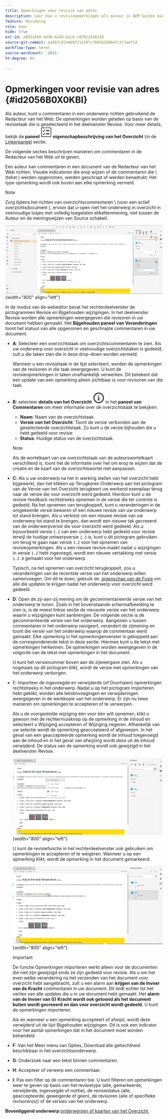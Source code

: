 ```yaml
---
title: Opmerkingen voor revisie van adres
description: Leer hoe u revisieopmerkingen als auteur in AEM Guides kunt behandelen. Ontdek hoe een auteur opmerkingen in een document kan bewerken, filteren, accepteren of afwijzen.
feature: Reviewing
role: User
hide: true
exl-id: a9551eb0-ad30-424d-b1c8-c079125d8118
source-git-commit: ea597cd14469f21e197c700542b9be7c373aef14
workflow-type: tm+mt
source-wordcount: '1031'
ht-degree: 0%

---
```


# Opmerkingen voor revisie van adres {#id2056B0X0KBI}


Als auteur, kunt u commentaren in een onderwerp richten gebruikend de Redacteur van het Web. De opmerkingen worden geladen op basis van de revisietaak die is geselecteerd in het deelvenster Revisie. Voor meer details, bekijk de **paneel ![](images/active-review-tasklist-icon.svg) eigenschapbeschrijving van het Overzicht** &lbrace;in de [&#x200B; Linkerpaneel &#x200B;](../user-guide/web-editor-features.md#id2051EA0M0HS) sectie.

De volgende secties beschrijven manieren om commentaren in de Redacteur van het Web uit te geven.

Een auteur kan commentaren in een document van de Redacteur van het Web richten. Visuele indicatoren die erop wijzen of de commentaren die \ (tekst \) werden opgenomen, werden geschrapt of werden benadrukt. Het type opmerking wordt ook boven aan elke opmerking vermeld.

>[!NOTE]
>
> Zorg tijdens het richten van overzichtscommentaren \ (voor een actief overzichtsdocument \), ervoor dat u-open niet het onderwerp in overzicht in veelvoudige lusjes met volledig toegelaten etikettenmening, niet tussen de Auteur en de meningswijzen van Source schakelt.

![](images/comments-page-web-editor_cs.png){width="800" align="left"}

In de modus van de webeditor bevat het rechterdeelvenster de pictogrammen Revisie en Bijgehouden wijzigingen. In het deelvenster Revisie worden alle opmerkingen weergegeven die revisoren in uw document hebben gemaakt. Het **Bijgehouden paneel van Veranderingen** toont het statuut van alle opgenomen en geschrapte commentaren in uw document.

- **A**: Selecteer een overzichtstaak om overzichtscommentaren te zien. Als uw onderwerp voor overzicht in veelvoudige overzichtstaken is gedeeld, zult u die taken zien die in deze drop-down worden vermeld.

  Wanneer u een revisietaak in de lijst selecteert, worden de opmerkingen van de revisoren in die taak weergegeven. U kunt de revisieopmerkingen in taken onafhankelijk verwerken. Dit betekent dat een update van een opmerking alleen zichtbaar is voor revisoren van die taak.

- **B:** selecteer **details van het Overzicht** ![](images/active-review-info-icon.svg) in het **paneel van Commentaren** om meer informatie over de overzichtstaak te bekijken:

   - **Naam**: Naam van de overzichtstaak.
   - **Versie van het Overzicht**: Toont de versie verbonden aan de geselecteerde overzichtstaak. Zo kunt u de versie bijhouden die u hebt gedeeld voor revisie
   - **Status**: Huidige status van de overzichtstaak.

  >[!NOTE]
  >
  > Als de wortelkaart van uw overzichtstaak van de auteurswortelkaart verschillend is, toont het de informatie over het om erop te wijzen dat de creatie en de kaart van de overzichtswortel niet aanpassen.

- **C**: Als u uw onderwerp na het in werking stellen van het overzicht hebt bijgewerkt, dan het klikken op Terugkeren Onderwerp aan het pictogram van de Versie van het Overzicht terugkeert uw werkend exemplaar terug naar de versie die voor overzicht werd gedeeld. Hierdoor kunt u de revisie-feedback rechtstreeks opnemen in de versie die ter controle is gedeeld. Na het opnemen van terugkoppelt, kunt u veranderingen in de omgekeerde versie bewaren of een nieuwe revisie van uw onderwerp tot stand brengen. Als u verkiest om een nieuwe revisie van uw onderwerp tot stand te brengen, dan wordt een nieuwe tak gecreeerd van de onderwerpversie die voor overzicht werd gedeeld. Als u bijvoorbeeld versie `1.2` van een onderwerp hebt gedeeld voor revisie terwijl de huidige ontwerpversie `1.3` is, kunt u dit pictogram gebruiken om terug te gaan naar versie `1.2` voor het opnemen van revisieopmerkingen. Als u een nieuwe revisie maakt nadat u wijzigingen in versie `1.2` hebt ingevoegd, wordt een nieuwe vertakking met versie `1.2.0` gemaakt voor het onderwerp.

  Typisch, na het opnemen van overzicht terugkoppelt, zou u veranderingen van de recentste versie van het onderwerp willen samenvoegen. Om dit te doen, gebruik de [&#x200B; eigenschap van de Fusie &#x200B;](web-editor-features.md#id205DF04E0HS) om alle die updates te krijgen nadat het onderwerp voor overzicht werd gedeeld.

- **D**: Open de zij-aan-zij mening om de gecommentarieerde versie van het onderwerp te tonen. Zoals in het bovenstaande schermafbeelding te zien is, is de meest linkse sectie de nieuwste versie van het onderwerp waarin u wijzigingen kunt aanbrengen. De volgende sectie is de gecommenteerde versie van het onderwerp. Aangezien u tussen commentaren in het onderwerp navigeert, verandert de zijmening en toont die versie van het onderwerp waarop de commentaar werd gemaakt. Elke opmerking in het opmerkingenvenster is gekoppeld aan de corresponderende tekst in deze sectie. Hiermee kunt u de tekst met opmerkingen herkennen. De opmerkingen worden weergegeven in de volgorde van de tekst met opmerkingen in het document.

  U kunt het versienummer boven aan de zijweergave zien. Als u nogmaals op dit pictogram klikt, wordt de versie met opmerkingen van het onderwerp verborgen.

- E: Importeer de ingevoegde en verwijderde \(of Doorhalen\) opmerkingen rechtstreeks in het onderwerp. Nadat u op het pictogram Importeren hebt geklikt, worden alle tekstinvoegingen en verwijderingen weergegeven in de werkkopie van het onderwerp. Er zijn nu twee manieren om opmerkingen te accepteren of te verwerpen.

  Als u de voorgestelde wijziging één voor één wilt opnemen, klikt u gewoon met de rechtermuisknop op de opmerking in de inhoud en selecteert u Wijziging accepteren of Wijziging negeren. Afhankelijk van uw selectie wordt de opmerking geaccepteerd of afgewezen. In het geval van een geaccepteerde opmerking wordt de inhoud toegevoegd aan de inhoud en in het geval van afwijzing wordt deze uit de inhoud verwijderd. De status van de opmerking wordt ook gewijzigd in het deelvenster Revisie.

  ![](images/import-comment-accept-web-editor_cs.png){width="800" align="left"}

  U kunt de revisiefunctie in het rechterdeelvenster ook gebruiken om opmerkingen te accepteren of te weigeren. Wanneer u op een opmerking klikt, wordt de opmerking in het document gemarkeerd.

  ![](images/changes-tab_cs.png){width="800" align="left"}

  >[!IMPORTANT]
  >
  > De functie Opmerkingen importeren werkt alleen voor de documenten die niet zijn gewijzigd sinds ze zijn gedeeld voor revisie. Als u om het even welke verandering na het verzenden van het document voor overzicht hebt aangebracht, zult u een alarm aan **krijgen van de Invoer van de Kracht** commentaren in uw document. Dit leidt echter tot het verlies van alle updates die u in uw document hebt gemaakt. Het **alarm van de Invoer van 0&rbrace; Kracht wordt ook getoond als het document buiten wordt gecreeerd en dan voor overzicht wordt gedeeld.** U kunt de opmerkingen importeren.

  Als en wanneer u een opmerking accepteert of afwijst, wordt deze verwijderd uit de lijst Bijgehouden wijzigingen. Dit is ook een indicator voor het aantal opmerkingen dat in het document moet worden behandeld.

- **F**: Van het Meer menu van Opties, Download alle gehechtheid beschikbaar in het overzichtsonderwerp.
- **G**: Onderzoek naar een tekst binnen commentaren.
- **H**: Accepteer of verwerp een commentaar.

- **I**: Pas een filter op de commentaren toe. U kunt filteren om opmerkingen weer te geven op basis van het revisietype \(alle, gemarkeerde, verwijderde, ingevoegde of notitie\), de revisiestatus \(alle, geaccepteerde, geweigerde of geen\), de revisoren \(alle of specifieke revisoren\(s\)\) of de versies van het onderwerp.


**Bovenliggend onderwerp:**&#x200B;[&#x200B; onderwerpen of kaarten van het Overzicht &#x200B;](review.md)
